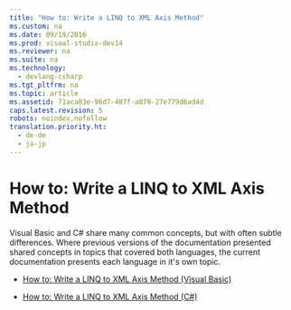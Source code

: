 ```yaml
---
title: "How to: Write a LINQ to XML Axis Method"
ms.custom: na
ms.date: 09/19/2016
ms.prod: visual-studio-dev14
ms.reviewer: na
ms.suite: na
ms.technology: 
  - devlang-csharp
ms.tgt_pltfrm: na
ms.topic: article
ms.assetid: 71aca03e-96d7-407f-a070-27e779d6ad4d
caps.latest.revision: 5
robots: noindex,nofollow
translation.priority.ht: 
  - de-de
  - ja-jp
---
```

# How to: Write a LINQ to XML Axis Method
Visual Basic and C# share many common concepts, but with often subtle differences. Where previous versions of the documentation presented shared concepts in topics that covered both languages, the current documentation presents each language in it's own topic.  
  
-   [How to: Write a LINQ to XML Axis Method (Visual Basic)](../Topic/How%20to:%20Write%20a%20LINQ%20to%20XML%20Axis%20Method%20\(Visual%20Basic\).md)  
  
-   [How to: Write a LINQ to XML Axis Method (C#)](../Topic/How%20to:%20Write%20a%20LINQ%20to%20XML%20Axis%20Method%20\(C%23\).md)